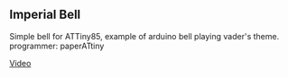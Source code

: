 ## Imperial Bell

Simple bell for ATTiny85, example of arduino bell playing vader's theme.
programmer: paperATtiny

[Video](https://www.youtube.com/watch?v=vL0w2kBk6xk)
